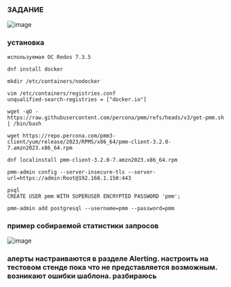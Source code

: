### ЗАДАНИЕ
![image](https://github.com/user-attachments/assets/7fa68b26-e19c-4d91-8922-543e4db17650)

### установка
```
используемая ОС Redos 7.3.5

dnf install docker

mkdir /etc/containers/nodocker

vim /etc/containers/registries.conf
unqualified-search-registries = ["docker.io"]

wget -qO - https://raw.githubusercontent.com/percona/pmm/refs/heads/v3/get-pmm.sh | /bin/bash

wget https://repo.percona.com/pmm3-client/yum/release/2023/RPMS/x86_64/pmm-client-3.2.0-7.amzn2023.x86_64.rpm

dnf localinstall pmm-client-3.2.0-7.amzn2023.x86_64.rpm

pmm-admin config --server-insecure-tls --server-url=https://admin:Root@192.168.1.150:443

psql
CREATE USER pmm WITH SUPERUSER ENCRYPTED PASSWORD 'pmm';

pmm-admin add postgresql --username=pmm --password=pmm
```
### пример собираемой статистики запросов
![image](https://github.com/user-attachments/assets/d14fa464-ddb5-4491-9435-5d1e7dedd2f4)

### алерты настраиваются в разделе Alerting. настроить на тестовом стенде пока что не представляется возможным. возникают ошибки шаблона. разбираюсь
